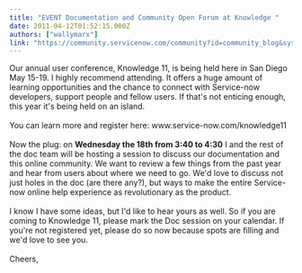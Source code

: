 ```yaml
---
title: "EVENT Documentation and Community Open Forum at Knowledge "
date: 2011-04-12T01:52:15.000Z
authors: ["wallymarx"]
link: "https://community.servicenow.com/community?id=community_blog&sys_id=028da669dbd0dbc01dcaf3231f961934"
---
```

<p>Our annual user conference, Knowledge 11, is being held here in San Diego May 15-19. I highly recommend attending. It offers a huge amount of learning opportunities and the chance to connect with Service-now developers, support people and fellow users. If that's not enticing enough, this year it's being held on an island.<br /><br />You can learn more and register here: www.service-now.com/knowledge11<br /><br />Now the plug: on <b>Wednesday the 18th from 3:40 to 4:30</b> I and the rest of the doc team will be hosting a session to discuss our documentation and this online community. We want to review a few things from the past year and hear from users about where we need to go. We'd love to discuss not just holes in the doc (are there any?), but ways to make the entire Service-now online help experience as revolutionary as the product. <br /><br />I know I have some ideas, but I'd like to hear yours as well. So if you are coming to Knowledge 11, please mark the Doc session on your calendar. If you're not registered yet, please do so now because spots are filling and we'd love to see you.<br /><br />Cheers,</p>